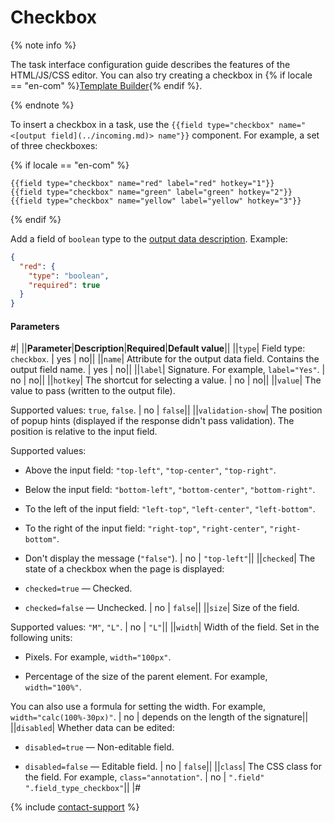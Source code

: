 # Checkbox

{% note info %}

The task interface configuration guide describes the features of the HTML/JS/CSS editor. You can also try creating a checkbox in {% if locale == "en-com" %}[Template Builder](../../../template-builder/reference/field.checkbox.md){% endif %}.

{% endnote %}

To insert a checkbox in a task, use the `{{field type="checkbox" name="<[output field](../incoming.md)> name"}}` component. For example, a set of three checkboxes:

{% if locale == "en-com" %}

```plaintext
{{field type="checkbox" name="red" label="red" hotkey="1"}}
{{field type="checkbox" name="green" label="green" hotkey="2"}}
{{field type="checkbox" name="yellow" label="yellow" hotkey="3"}}
```

{% endif %}

Add a field of `boolean` type to the [output data description](../incoming.md). Example:

```json
{
  "red": {
    "type": "boolean",
    "required": true
  }
}
```

#### Parameters

#|
||**Parameter**|**Description**|**Required**|**Default value**||
||`type`| Field type: `checkbox`. | yes | no||
||`name`| Attribute for the output data field. Contains the output field name. | yes | no||
||`label`| Signature. For example, `label="Yes"`. | no | no||
||`hotkey`| The shortcut for selecting a value. | no | no||
||`value`| The value to pass (written to the output file).

Supported values: `true`, `false`. | no | `false`||
||`validation-show`| The position of popup hints (displayed if the response didn't pass validation). The position is relative to the input field.

Supported values:

- Above the input field: `"top-left"`, `"top-center"`, `"top-right"`.

- Below the input field: `"bottom-left"`, `"bottom-center"`, `"bottom-right"`.

- To the left of the input field: `"left-top"`, `"left-center"`, `"left-bottom"`.

- To the right of the input field: `"right-top"`, `"right-center"`, `"right-bottom"`.

- Don't display the message (`"false"`). | no | `"top-left"`||
||`checked`| The state of a checkbox when the page is displayed:

- `checked=true` — Checked.

- `checked=false` — Unchecked. | no | `false`||
||`size`| Size of the field.

Supported values: `"M"`, `"L"`. | no | `"L"`||
||`width`| Width of the field. Set in the following units:

- Pixels. For example, `width="100px"`.

- Percentage of the size of the parent element. For example, `width="100%"`.

You can also use a formula for setting the width. For example, `width="calc(100%-30px)"`. | no | depends on the length of the signature||
||`disabled`| Whether data can be edited:

- `disabled=true` — Non-editable field.

- `disabled=false` — Editable field. | no | `false`||
||`class`| The CSS class for the field. For example, `class="annotation"`. | no | `".field" ".field_type_checkbox"`||
|#

{% include [contact-support](../../_includes/contact-support-help.md) %}